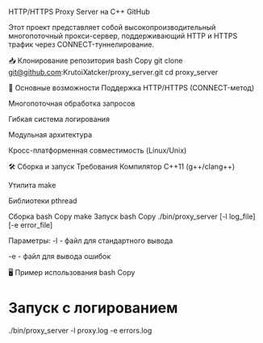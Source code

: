 HTTP/HTTPS Proxy Server на C++
GitHub

Этот проект представляет собой высокопроизводительный многопоточный прокси-сервер, поддерживающий HTTP и HTTPS трафик через CONNECT-туннелирование.

📥 Клонирование репозитория
bash
Copy
git clone git@github.com:KrutoiXatcker/proxy_server.git
cd proxy_server

🌟 Основные возможности
Поддержка HTTP/HTTPS (CONNECT-метод)

Многопоточная обработка запросов

Гибкая система логирования

Модульная архитектура

Кросс-платформенная совместимость (Linux/Unix)

🛠 Сборка и запуск
Требования
Компилятор C++11 (g++/clang++)

Утилита make

Библиотеки pthread

Сборка
bash
Copy
make
Запуск
bash
Copy
./bin/proxy_server [-l log_file] [-e error_file]

Параметры:
-l - файл для стандартного вывода

-e - файл для вывода ошибок

🖥 Пример использования
bash
Copy
# Запуск с логированием
./bin/proxy_server -l proxy.log -e errors.log
